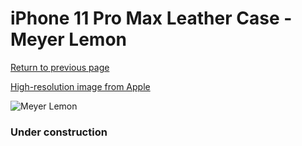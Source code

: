 # iPhone 11 Pro Max Leather Case - Meyer Lemon

[Return to previous page](/iphone_11)

[High-resolution image from Apple](https://store.storeimages.cdn-apple.com/8756/as-images.apple.com/is/MX0A2?wid=4500&hei=4500&fmt=png)

<div style="width: 384px"><img src="/everypreview/MX0A2.png" alt="Meyer Lemon"></div>

### Under construction
